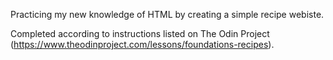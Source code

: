 Practicing my new knowledge of HTML by creating a simple recipe webiste. 

Completed according to instructions listed on The Odin Project (https://www.theodinproject.com/lessons/foundations-recipes).
